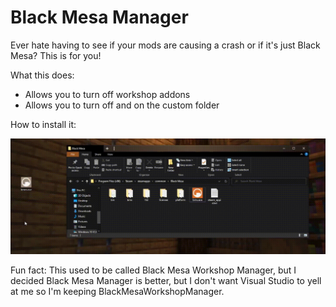 # Black Mesa Manager

Ever hate having to see if your mods are causing a crash or if it's just Black Mesa? This is for you!

What this does:
* Allows you to turn off workshop addons
* Allows you to turn off and on the custom folder

How to install it:

![Installation GIF](https://raw.githubusercontent.com/thepwrtank18/BlackMesaWorkshopManager/master/howtoinstall.gif)

Fun fact: This used to be called Black Mesa Workshop Manager, but I decided Black Mesa Manager is better, but I don't want Visual Studio to yell at me so I'm keeping BlackMesaWorkshopManager.
